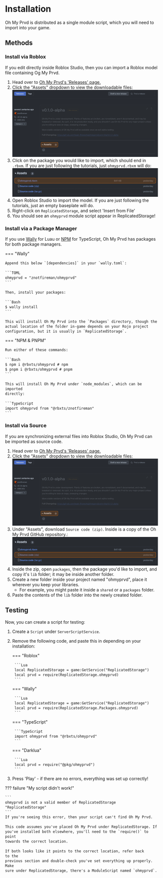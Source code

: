 # Installation

Oh My Prvd is distributed as a single module script, which you will need to
import into your game.

## Methods

### Install via Roblox

If you edit directly inside Roblox Studio, then you can import a Roblox model
file containing Og My Prvd.

1. Head over to [Oh My Prvd's 'Releases' page.](https://github.com/team-fireworks/ohmyprvd/releases)
2. Click the "Assets" dropdown to view the downloadable files:
   ![Releases](../assets/static/github-releases.png)
3. Click on the package you would like to import, which should end in `.rbxm`.
  If you are just following the tutorials, just `ohmyprvd.rbxm` will do:
   ![Releases](../assets/static/github-releases-rbxm.png)
4. Open Roblox Studio to import the model. If you are just following the
  tutorials, just an empty baseplate will do.
5. Right-click on `ReplicatedStorage`, and select 'Insert from File'
6. You should see an `ohmyprvd` module script appear in ReplicatedStorage!

### Install via a Package Manager

If you use [Wally](https://wally.run/) for Luau or [NPM](https://www.npmjs.com/)
for TypeScript, Oh My Prvd has packages for both package managers.

=== "Wally"

    Append this below `[dependencies]` in your `wally.toml`:

    ```TOML
    ohmyprvd = "znotfireman/ohmyprvd"
    ```

    Then, install your packages:

    ```Bash
    $ wally install
    ```

    This will install Oh My Prvd into the `Packages` directory, though the
    actual location of the folder in-game depends on your Rojo project
    configuration, but it is usually in `ReplicatedStorage`.

=== "NPM & PNPM"

    Run either of these commands:

    ```Bash
    $ npm i @rbxts/ohmyprvd # npm
    $ pnpm i @rbxts/ohmyprvd # pnpm
    ```

    This will install Oh My Prvd under `node_modules`, which can be imported
    directly:

    ```TypeScript
    import ohmyprvd from "@rbxts/znotfireman"
    ```

### Install via Source

If you are synchronizing external files into Roblox Studio, Oh My Prvd can be
imported as source code.

1. Head over to [Oh My Prvd's 'Releases' page.](https://github.com/team-fireworks/ohmyprvd/releases)
2. Click the "Assets" dropdown to view the downloadable files:
   ![Releases](../assets/static/github-releases.png)
3. Under "Assets", download `Source code (zip)`. Inside is a copy of the Oh My
  Prvd GitHub repository.:
   ![Releases](../assets/static/github-releases-src.png)
4. Inside the zip, open `packages`, then the package you'd like to import,
  and copy it's `lib` folder; it may be inside another folder.
5. Create a new folder inside your project named "ohmyprvd", place it wherever
  you keep your libraries.
   - For example, you might paste it inside a `shared` or a `packages` folder.
6. Paste the contents of the `lib` folder into the newly created folder.

## Testing

Now, you can create a script for testing:

1. Create a `Script` under `ServerScriptService`.
2. Remove the following code, and paste this in depending on your installation:

    === "Roblox"

        ```Lua
        local ReplicatedStorage = game:GetService("ReplicatedStorage")
        local prvd = require(ReplicatedStorage.ohmyprvd)
        ```

    === "Wally"

        ```Lua
        local ReplicatedStorage = game:GetService("ReplicatedStorage")
        local prvd = require(ReplicatedStorage.Packages.ohmyprvd)
        ```

    === "TypeScript"

        ```TypeScript
        import ohmyprvd from "@rbxts/ohmyprvd"
        ```

    === "Darklua"

        ```Lua
        local prvd = require("@pkg/ohmyprvd")
        ```

3. Press 'Play' - if there are no errors, everything was set up correctly!

??? failure "My script didn't work!"

    ```
    ohmyprvd is not a valid member of ReplicatedStorage "ReplicatedStorage"
    ```
    If you're seeing this error, then your script can't find Oh My Prvd.

    This code assumes you've placed Oh My Prvd under ReplicatedStorage. If
    you've installed both elsewhere, you'll need to the `require()` to point
    towards the correct location.

    If both looks like it points to the correct location, refer back to the
    previous section and double-check you've set everything up properly. Make
    sure under ReplicatedStorage, there's a ModuleScript named `ohmyprvd`.
